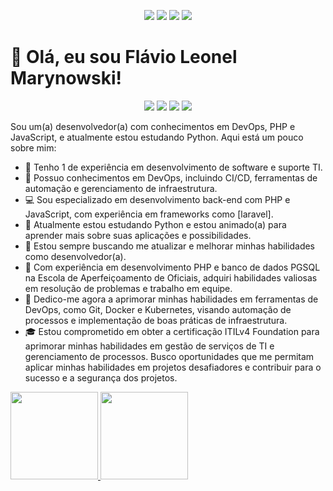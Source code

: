 <!-- Início do README.md -->

<p align="center">
  <img src="https://img.shields.io/badge/DevOps-%2312100E.svg?logo=devops&style=for-the-badge" />
  <img src="https://img.shields.io/badge/PHP-%23777BB4.svg?logo=php&logoColor=white&style=for-the-badge" />
  <img src="https://img.shields.io/badge/Python-%233776AB.svg?logo=python&logoColor=white&style=for-the-badge" />
  <img src="https://img.shields.io/badge/JavaScript-%23F7DF1E.svg?logo=javascript&logoColor=white&style=for-the-badge" />
</p>

# 👋 Olá, eu sou Flávio Leonel Marynowski!
<div>
  <p align="center">
<a href="https://instagram.com/frevoleo" target="_blank"><img src="https://img.shields.io/badge/-Instagram-%23E4405F?style=for-the-badge&logo=instagram&logoColor=white" target="_blank"></a>
<a href="https://api.whatsapp.com/send?phone=5521971320278" target="_blank"><img src="https://img.shields.io/badge/WhatsApp-25D366?style=for-the-badge&logo=whatsapp&logoColor=white" target="_blank"></a>
<a href = "mailto:flavioleoempresarial@gmail.com"><img src="https://img.shields.io/badge/Gmail-D14836?style=for-the-badge&logo=gmail&logoColor=white" target="_blank"></a>
<a href="https://www.linkedin.com/in/flavioleo" target="_blank"><img src="https://img.shields.io/badge/-LinkedIn-%230077B5?style=for-the-badge&logo=linkedin&logoColor=white" target="_blank"></a>   
</div>
  </p>

Sou um(a) desenvolvedor(a) com conhecimentos em DevOps, PHP e JavaScript, e atualmente estou estudando Python. Aqui está um pouco sobre mim:

- 🚀 Tenho 1 de experiência em desenvolvimento de software e suporte TI.
- 🤖 Possuo conhecimentos em DevOps, incluindo CI/CD, ferramentas de automação e gerenciamento de infraestrutura.
- 💻 Sou especializado em desenvolvimento back-end com PHP e JavaScript, com experiência em frameworks como [laravel].
- 🐍 Atualmente estou estudando Python e estou animado(a) para aprender mais sobre suas aplicações e possibilidades.
- 🌟 Estou sempre buscando me atualizar e melhorar minhas habilidades como desenvolvedor(a).
- 🏢 Com experiência em desenvolvimento PHP e banco de dados PGSQL na Escola de Aperfeiçoamento de Oficiais, adquiri habilidades valiosas em resolução de problemas e trabalho em equipe.
- 🤖 Dedico-me agora a aprimorar minhas habilidades em ferramentas de DevOps, como Git, Docker e Kubernetes, visando automação de processos e implementação de boas práticas de infraestrutura.
- 🎓 Estou comprometido em obter a certificação ITILv4 Foundation para aprimorar minhas habilidades em gestão de serviços de TI e gerenciamento de processos. Busco oportunidades que me permitam aplicar minhas habilidades em projetos desafiadores e contribuir para o sucesso e a segurança dos projetos.
  
 <div>
<a href="https://github.com/Frevoleo">
<img height="140em" src="https://github-readme-stats.vercel.app/api/top-langs/?username=Frevoleo&layout=compact&langs_count=7&theme=dracula"/>
<img height="140em" src="https://github-readme-stats.vercel.app/api?username=Frevoleo&show_icons=true&theme=dracula&include_all_commits=true&count_private=true"/>
</div>
<!-- Fim do README.md -->
